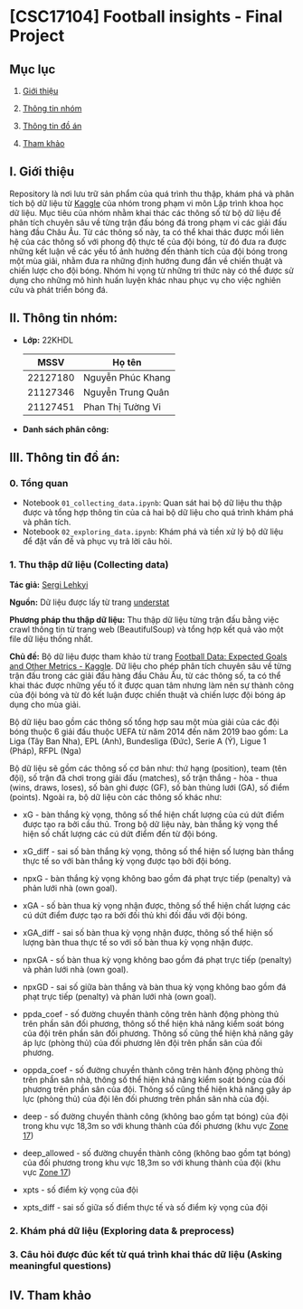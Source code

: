 # [CSC17104] Football insights - Final Project

## Mục lục

1. [Giới thiệu](#i-giới-thiệu)

2. [Thông tin nhóm](#ii-thông-tin-nhóm)

3. [Thông tin đồ án](#iii-thông-tin-đồ-án)

4. [Tham khảo](#iv-tham-khảo)

## I. Giới thiệu

Repository là nơi lưu trữ sản phẩm của quá trình thu thập, khám phá và phân tích bộ dữ liệu từ [Kaggle](https://www.kaggle.com/datasets/slehkyi/extended-football-stats-for-european-leagues-xg) của nhóm trong phạm vi môn Lập trình khoa học dữ liệu. Mục tiêu của nhóm nhằm khai thác các thông số từ bộ dữ liệu để phân tích chuyên sâu về từng trận đấu bóng đá trong phạm vi các giải đấu hàng đầu Châu Âu. Từ các thông số này, ta có thể khai thác được mối liên hệ của các thông số với phong độ thực tế của đội bóng, từ đó đưa ra được những kết luận về các yếu tố ảnh hưởng đến thành tích của đội bóng trong một mùa giải, nhằm đưa ra những định hướng đung đắn về chiến thuật và chiến lược cho đội bóng. Nhóm hi vọng từ những tri thức này có thể được sử dụng cho những mô hình huấn luyện khác nhau phục vụ cho việc nghiên cứu và phát triển bóng đá.

## II. Thông tin nhóm:

- **Lớp:** 22KHDL

  | MSSV     | Họ tên            |
  | -------- | ----------------- |
  | 22127180 | Nguyễn Phúc Khang |
  | 21127346 | Nguyễn Trung Quân |
  | 21127451 | Phan Thị Tường Vi |

- **Danh sách phân công:**

## III. Thông tin đồ án:

### 0. Tổng quan

- Notebook `01_collecting_data.ipynb`: Quan sát hai bộ dữ liệu thu thập được và tổng hợp thông tin của cả hai bộ dữ liệu cho quá trình khám phá và phân tích.
- Notebook `02_exploring_data.ipynb`: Khám phá và tiền xử lý bộ dữ liệu để đặt vấn đề và phục vụ trả lời câu hỏi.

### 1. Thu thập dữ liệu (Collecting data)

**Tác giả:** [Sergi Lehkyi](https://www.kaggle.com/slehkyi)

**Nguồn:** Dữ liệu được lấy từ trang [understat](https://understat.com)

**Phương pháp thu thập dữ liệu:** Thu thập dữ liệu từng trận đấu bằng việc crawl thông tin từ trang web (BeautifulSoup) và tổng hợp kết quả vào một file dữ liệu thống nhất.

**Chủ đề:** Bộ dữ liệu được tham khảo từ trang [Football Data: Expected Goals and Other Metrics - Kaggle](https://www.kaggle.com/datasets/slehkyi/extended-football-stats-for-european-leagues-xg). Dữ liệu cho phép phân tích chuyên sâu về từng trận đấu trong các giải đấu hàng đầu Châu Âu, từ các thông số, ta có thể khai thác được những yếu tố ít được quan tâm nhưng làm nên sự thành công của đội bóng và từ đó kết luận được chiến thuật và chiến lược đội bóng áp dụng cho mùa giải.

Bộ dữ liệu bao gồm các thông số tổng hợp sau một mùa giải của các đội bóng thuộc 6 giải đấu thuộc UEFA từ năm 2014 đến năm 2019 bao gồm: La Liga (Tây Ban Nha), EPL (Anh), Bundesliga (Đức), Serie A (Ý), Ligue 1 (Pháp), RFPL (Nga)

Bộ dữ liệu sẽ gồm các thông số cơ bản như: thứ hạng (position), team (tên đội), số trận đã chơi trong giải đấu (matches), số trận thắng - hòa - thua (wins, draws, loses), số bàn ghi được (GF), số bàn thủng lưới (GA), số điểm (points). Ngoài ra, bộ dữ liệu còn các thông số khác như:

- xG - bàn thắng kỳ vọng, thông số thể hiện chất lượng của cú dứt điểm được tạo ra bởi cầu thủ. Trong bộ dữ liệu này, bàn thắng kỳ vọng thể hiện số chất lượng các cú dứt điểm đến từ đội bóng.

- xG_diff - sai số bàn thắng kỳ vọng, thông số thể hiện số lượng bàn thắng thực tế so với bàn thắng kỳ vọng được tạo bởi đội bóng.

- npxG - bàn thắng kỳ vọng không bao gồm đá phạt trực tiếp (penalty) và phản lưới nhà (own goal).

- xGA - số bàn thua kỳ vọng nhận được, thông số thể hiện chất lượng các cú dứt điểm được tạo ra bởi đối thủ khi đối đầu với đội bóng.

- xGA_diff - sai số bàn thua kỳ vọng nhận được, thông số thể hiện số lượng bàn thua thực tế so với số bàn thua kỳ vọng nhận được.

- npxGA - số bàn thua kỳ vọng không bao gồm đá phạt trực tiếp (penalty) và phản lưới nhà (own goal).

- npxGD - sai số giữa bàn thắng và bàn thua kỳ vọng không bao gồm đá phạt trực tiếp (penalty) và phản lưới nhà (own goal).

- ppda_coef - số đường chuyền thành công trên hành động phòng thủ trên phần sân đối phương, thông số thể hiện khả năng kiểm soát bóng của đội trên phần sân đối phương. Thông số cũng thể hiện khả năng gây áp lực (phòng thủ) của đối phương lên đội trên phần sân của đối phương.

- oppda_coef - số đường chuyền thành công trên hành động phòng thủ trên phần sân nhà, thông số thể hiện khả năng kiểm soát bóng của đối phương trên phần sân của đội. Thông số cũng thể hiện khả năng gây áp lực (phòng thủ) của đội lên đối phương trên phần sân nhà của đội.

- deep - số đường chuyền thành công (không bao gồm tạt bóng) của đội trong khu vực 18,3m so với khung thành của đối phương (khu vực [Zone 17](https://www.researchgate.net/figure/The-pitch-of-play-divided-into-18-zones_fig2_336578142))

- deep_allowed - số đường chuyền thành công (không bao gồm tạt bóng) của đối phương trong khu vực 18,3m so với khung thành của đội (khu vực [Zone 17](https://www.researchgate.net/figure/The-pitch-of-play-divided-into-18-zones_fig2_336578142))

- xpts - số điểm kỳ vọng của đội

- xpts_diff - sai số giữa số điểm thực tế và số điểm kỳ vọng của đội

### 2. Khám phá dữ liệu (Exploring data & preprocess)

### 3. Câu hỏi được đúc kết từ quá trình khai thác dữ liệu (Asking meaningful questions)

## IV. Tham khảo
